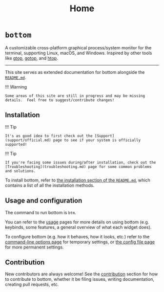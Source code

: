 ﻿---
hide:
  - navigation
  - toc
title: Home
---

# `bottom`

A customizable cross-platform graphical process/system monitor for the terminal, supporting Linux, macOS, and Windows. Inspired by other tools like [gtop](https://github.com/aksakalli/gtop), [gotop](https://github.com/xxxserxxx/gotop), and [htop](https://github.com/htop-dev/htop).

---

This site serves as extended documentation for bottom alongside the [`README.md`](https://github.com/ClementTsang/bottom#readme).

!!! Warning

    Some areas of this site are still in progress and may be missing details.  Feel free to suggest/contribute changes!

## Installation

!!! Tip

    It's as good idea to first check out the [Support](support/official.md) page to see if your system is officially supported!

!!! Tip

    If you're facing some issues during/after installation, check out the [Troubleshooting](troubleshooting.md) page for some common problems and solutions.

To install bottom, refer to [the installation section of the `README.md`](https://github.com/ClementTsang/bottom#installation),
which contains a list of all the installation methods.

## Usage and configuration

The command to run bottom is `btm`.

You can refer to the [usage](usage/general-usage.md) pages for more details on using bottom (e.g. keybinds, some features, a general overview of what each widget does).

To configure bottom (e.g. how it behaves, how it looks, etc.) refer to the [command-line options page](configuration/command-line-options.md) for temporary settings, or [the config file page](configuration/config-file/index.md) for more permanent settings.

## Contribution

New contributors are always welcome! See the [contribution](contribution/issues-and-pull-requests.md) section for how to contribute to
bottom, whether it be filing issues, writing documentation, creating pull requests, etc.
